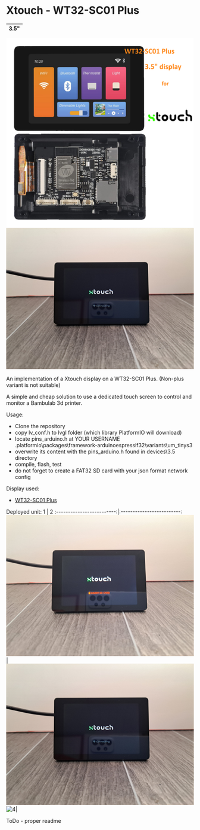 # Xtouch - WT32-SC01 Plus
| 3.5"     |
| ---      |
![1](readme-assets/wt32sc01plus_a.png)
![5](readme-assets/wt32sc01plus_xtouch4.jpg)

An implementation of a Xtouch display on a WT32-SC01 Plus. (Non-plus variant is not suitable)

A simple and cheap solution to use a dedicated touch screen to control and monitor a Bambulab 3d printer.

Usage:
- Clone the repository
- copy lv_conf.h to lvgl folder (which library PlatformIO will download)
- locate pins_arduino.h at YOUR USERNAME \.platformio\packages\framework-arduinoespressif32\variants\um_tinys3
- overwrite its content with the  pins_arduino.h found in devices\3.5 directory
- compile, flash, test
- do not forget to create a FAT32 SD card with your json format network config

Display used:
- [WT32-SC01 Plus](https://s.click.aliexpress.com/e/_DDUjTVb)

Deployed unit:
1                          |  2
:-------------------------:|:-------------------------:
![2](readme-assets/wt32sc01plus_xtouch2.jpg)|![3](readme-assets/wt32sc01plus_xtouch3.jpg)
![4](readme-assets/wt32sc01plus_xtouch1.jpg)|

ToDo - proper readme
